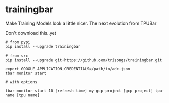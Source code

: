 # trainingbar

 Make Training Models look a little nicer. The next evolution from TPUBar

Don't download this..yet

```shell
# from pypi
pip install --upgrade trainingbar

# from src
pip install --upgrade git+https://github.com/trisongz/trainingbar.git

export GOOGLE_APPLICATION_CREDENTIALS=/path/to/adc.json
tbar monitor start

# with options
                    
tbar monitor start 10 [refresh time] my-gcp-project [gcp project] tpu-name [tpu name]

```